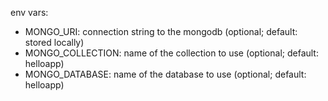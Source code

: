 env vars:
 - MONGO_URI: connection string to the mongodb (optional; default: stored locally)
 - MONGO_COLLECTION: name of the collection to use (optional; default: helloapp)
 - MONGO_DATABASE: name of the database to use (optional; default: helloapp)
